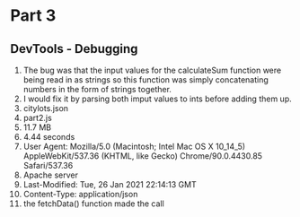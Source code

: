 # Part 3
## DevTools - Debugging
1) The bug was that the input values for the calculateSum function were being read in as strings so this function was simply concatenating numbers in the form of strings together.
2) I would fix it by parsing both imput values to ints before adding them up.
3) citylots.json
4) part2.js
5) 11.7 MB
6) 4.44 seconds
7) User Agent: Mozilla/5.0 (Macintosh; Intel Mac OS X 10_14_5) AppleWebKit/537.36 (KHTML, like Gecko) Chrome/90.0.4430.85 Safari/537.36
8) Apache server
9) Last-Modified: Tue, 26 Jan 2021 22:14:13 GMT
10) Content-Type: application/json
11) the fetchData() function made the call